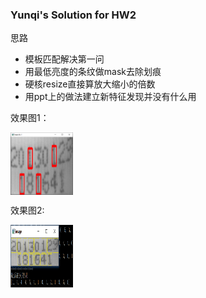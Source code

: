 ### Yunqi's Solution for HW2
思路
- 模板匹配解决第一问
- 用最低亮度的条纹做mask去除划痕
- 硬核resize直接算放大缩小的倍数
- 用ppt上的做法建立新特征发现并没有什么用

效果图1：

<img src="./1.png" width = "100" height = "100" div align=center />


效果图2:

<img src="./2.png" width = "100" height = "100" div align=center />


